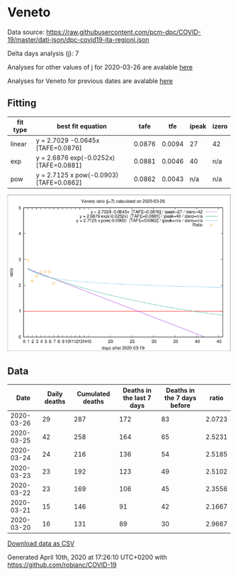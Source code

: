 # Veneto

Data source: https://raw.githubusercontent.com/pcm-dpc/COVID-19/master/dati-json/dpc-covid19-ita-regioni.json

Delta days analysis (j): 7

Analyses for other values of j for 2020-03-26 are avalable [here](../README.md)

Analyses for Veneto for previous dates are avalable [here](../../README.md)

## Fitting 
|fit type|best fit equation|tafe|tfe|ipeak|izero|
|-------|-----|--------|------|---|---|
|linear|y = 2.7029 -0.0645x  [TAFE=0.0876]|0.0876|0.0094|27|42|
|exp|y = 2.6876 exp(-0.0252x)  [TAFE=0.0881]|0.0881|0.0046|40|n/a|
|pow|y = 2.7125 x pow(-0.0903)  [TAFE=0.0862]|0.0862|0.0043|n/a|n/a|

![Plot](COVID-19_veneto_j7_2020-03-26.png)

## Data
|Date|Daily deaths|Cumulated deaths|Deaths in the last 7 days|Deaths in the 7 days before|ratio|
|----|----------|-----------|-------|--------------------|-----|
|2020-03-26|29|287|172|83|2.0723|
|2020-03-25|42|258|164|65|2.5231|
|2020-03-24|24|216|136|54|2.5185|
|2020-03-23|23|192|123|49|2.5102|
|2020-03-22|23|169|106|45|2.3556|
|2020-03-21|15|146|91|42|2.1667|
|2020-03-20|16|131|89|30|2.9667|

[Download data as CSV](COVID-19_veneto_j7_2020-03-26.csv)

Generated April 10th, 2020 at 17:26:10 UTC+0200 with https://github.com/robianc/COVID-19
